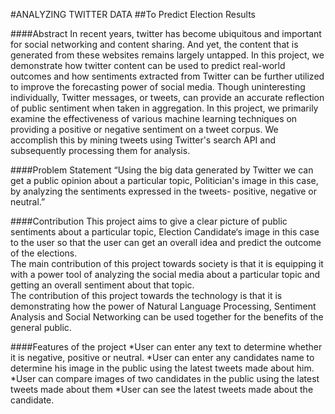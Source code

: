 #ANALYZING TWITTER DATA
##To Predict Election Results

####Abstract
In recent years, twitter has become ubiquitous and important for social networking and content sharing. And yet, the content that is generated from these websites remains largely untapped. In this project, we demonstrate how twitter content can be used to predict real-world outcomes and how sentiments extracted from Twitter can be further utilized to improve the forecasting power of social media. Though uninteresting individually, Twitter messages, or tweets, can provide an accurate reflection of public sentiment when taken in aggregation. In this project, we primarily examine the effectiveness of various machine learning techniques on providing a positive or negative sentiment on a tweet corpus. We accomplish this by mining tweets using Twitter's search API and subsequently processing them for analysis.

####Problem Statement
“Using the big data generated by Twitter we can get a public opinion about a particular topic, Politician's image in this case, by analyzing the sentiments expressed in the tweets- positive, negative or neutral.”

####Contribution
This project aims to give a clear picture of public sentiments about a particular topic, Election Candidate‘s image in this case to the user so that the user can get an overall idea and predict the outcome of the elections.  
The main contribution of this project towards society is that it is equipping it with a power tool of analyzing the social media about a particular topic and getting an overall sentiment about that topic.  
The contribution of this project towards the technology is that it is demonstrating how the power of Natural Language Processing, Sentiment Analysis and Social Networking can be used together for the benefits of the general public.

####Features of the project
*User can enter any text to determine whether it is negative, positive or neutral.
*User can enter any candidates name to determine his image in the public using the latest tweets made about him.
*User can compare images of two candidates in the public using the latest tweets made about them
*User can see the latest tweets made about the candidate.
